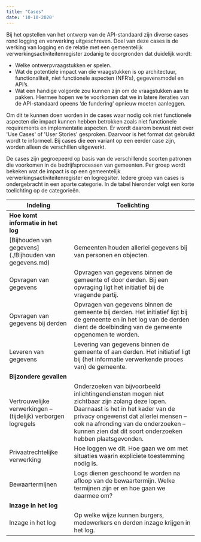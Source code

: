 ```yaml
---
title: "Cases"
date: '10-10-2020'
---
```

Bij het opstellen van het ontwerp van de API-standaard zijn diverse cases rond logging en verwerking uitgeschreven. Doel van deze cases is de werking van logging en de relatie met een gemeentelijk verwerkingsactiviteitenregister zodanig te doorgronden dat duidelijk wordt:
- Welke ontwerpvraagstukken er spelen.
- Wat de potentiele impact van die vraagstukken is op architectuur, functionaliteit, niet functionele aspecten (NFR’s), gegevensmodel en API’s.
- Wat een handige volgorde zou kunnen zijn om de vraagstukken aan te pakken. Hiermee hopen we te voorkomen dat we in latere iteraties van de API-standaard opeens ‘de fundering’ opnieuw moeten aanleggen.

Om dit te kunnen doen worden in de cases waar nodig ook niet functionele aspecten die impact kunnen hebben betrokken zoals niet functionele requirements en implementatie aspecten. Er wordt daarom bewust niet over 'Use Cases' of 'User Stories' gesproken. Daarvoor is het format dat gebruikt wordt te informeel. Bij cases die een variant op een eerder case zijn, worden alleen de verschillen uitgewerkt.

De cases zijn gegroepeerd op basis van de verschillende soorten patronen die voorkomen in de bedrijfsprocessen van gemeenten. Per groep wordt bekeken wat de impact is op een gemeentelijk verwerkingsactiviteitenregister en logregsiter. Iedere groep van cases is ondergebracht in een aparte categorie. In de tabel hieronder volgt een korte toelichting op de categorieën.

|**Indeling**|**Toelichting**|
|---|---|
| **Hoe komt informatie in het log**||
| [Bijhouden van gegevens](./Bijhouden van gegevens.md)|Gemeenten houden allerlei gegevens bij van personen en objecten.|
| Opvragen van gegevens|Opvragen van gegevens binnen de gemeente of door derden. Bij een opvraging ligt het initiatief bij de vragende partij.|
| Opvragen van gegevens bij derden|Opvragen van gegevens binnen de gemeente bij derden. Het initiatief ligt bij de gemeente en in het log van de derden dient de doelbinding van de gemeente opgenomen te worden.|
| Leveren van gegevens|Levering van gegevens binnen de gemeente of aan derden. Het initiatief ligt bij (het informatie verwerkende proces van) de gemeente.|
| **Bijzondere gevallen**||
| Vertrouwelijke verwerkingen – (tijdelijk) verborgen logregels|Onderzoeken van bijvoorbeeld inlichtingendiensten mogen niet zichtbaar zijn zolang deze lopen. Daarnaast is het in het kader van de privacy ongewenst dat allerlei mensen – ook na afronding van de onderzoeken – kunnen zien dat dit soort onderzoeken hebben plaatsgevonden. |
| Privaatrechtelijke verwerking | Hoe loggen we dit. Hoe gaan we om met situaties waarin expliciete toestemming nodig is. |
| Bewaartermijnen | Logs dienen geschoond te worden na afloop van de bewaartermijn. Welke termijnen zijn er en hoe gaan we daarmee om? |
| **Inzage in het log**||
| Inzage in het log | Op welke wijze kunnen burgers, medewerkers en derden inzage krijgen in het log. |
